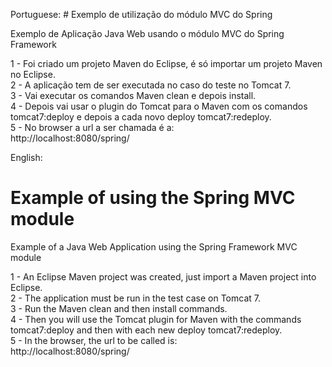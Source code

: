 Portuguese:
﻿﻿# Exemplo de utilização do módulo MVC do Spring  

Exemplo de Aplicação Java Web usando o módulo MVC do Spring Framework  

1 - Foi criado um projeto Maven do Eclipse, é só importar um projeto Maven no Eclipse.    
2 - A aplicação tem de ser executada no caso do teste no Tomcat 7.  
3 - Vai executar os comandos Maven clean e depois install.  
4 - Depois vai usar o plugin do Tomcat para o Maven com os comandos   
tomcat7:deploy e depois a cada novo deploy tomcat7:redeploy.      
5 - No browser a url a ser chamada é a:    
http://localhost:8080/spring/  



English:
# Example of using the Spring MVC module  

Example of a Java Web Application using the Spring Framework MVC module  

1 - An Eclipse Maven project was created, just import a Maven project into Eclipse.  
2 - The application must be run in the test case on Tomcat 7.  
3 - Run the Maven clean and then install commands.  
4 - Then you will use the Tomcat plugin for Maven with the commands  
tomcat7:deploy and then with each new deploy tomcat7:redeploy.  
5 - In the browser, the url to be called is:    
http://localhost:8080/spring/    
